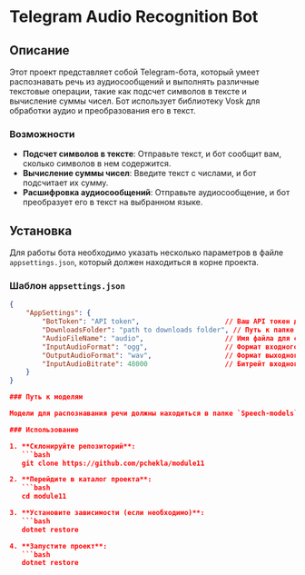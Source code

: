 # Telegram Audio Recognition Bot

## Описание

Этот проект представляет собой Telegram-бота, который умеет распознавать речь из аудиосообщений и выполнять различные текстовые операции, такие как подсчет символов в тексте и вычисление суммы чисел. Бот использует библиотеку Vosk для обработки аудио и преобразования его в текст.

### Возможности

- **Подсчет символов в тексте**: Отправьте текст, и бот сообщит вам, сколько символов в нем содержится.
- **Вычисление суммы чисел**: Введите текст с числами, и бот подсчитает их сумму.
- **Расшифровка аудиосообщений**: Отправьте аудиосообщение, и бот преобразует его в текст на выбранном языке.

## Установка

Для работы бота необходимо указать несколько параметров в файле `appsettings.json`, который должен находиться в корне проекта.

### Шаблон `appsettings.json`

```json
{
    "AppSettings": {
        "BotToken": "API token",                     // Ваш API токен для Telegram бота
        "DownloadsFolder": "path to downloads folder", // Путь к папке для загрузки файлов
        "AudioFileName": "audio",                    // Имя файла для сохранения аудио
        "InputAudioFormat": "ogg",                   // Формат входного аудиофайла
        "OutputAudioFormat": "wav",                  // Формат выходного аудиофайла
        "InputAudioBitrate": 48000                   // Битрейт входного аудио
    }
}

### Путь к моделям

Модели для распознавания речи должны находиться в папке `Speech-models`, которая располагается в корне проекта. Бот автоматически найдет их по универсальному пути, что позволяет легко переключаться между различными языковыми моделями.

### Использование

1. **Склонируйте репозиторий**:
   ```bash
   git clone https://github.com/pchekla/module11

2. **Перейдите в каталог проекта**:
   ```bash
   cd module11

3. **Установите зависимости (если необходимо)**:
   ```bash
   dotnet restore

4. **Запустите проект**:
   ```bash
   dotnet restore